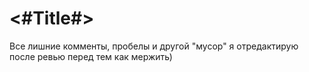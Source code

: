 #  <#Title#>

Все лишние комменты, пробелы и другой "мусор" я отредактирую после ревью перед тем как мержить)
